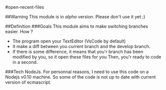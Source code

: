 #open-recent-files

##Warning
This module is in _alpha_ version.
Please don't use it yet ;)

##Definition
###Goals
This module aims to make switching branches easier.
How ? 
- The program open your TextEditor (VsCode by default)
- It make a diff between you current branch and the develop branch.
- If there is some difference, it means that you'r branch has been modified by you, so it open these files for you
Then, you'r ready to code in a second.

###Tech
NodeJs.
For personnal reasons, I need to use this code on a Nodejs v0.10 machine.
So some of the code is not up to date with current version of ecmascript.